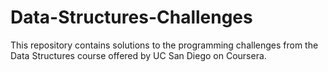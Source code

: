 # Data-Structures-Challenges
This repository contains solutions to the programming challenges from the Data Structures course offered by UC San Diego on Coursera.
